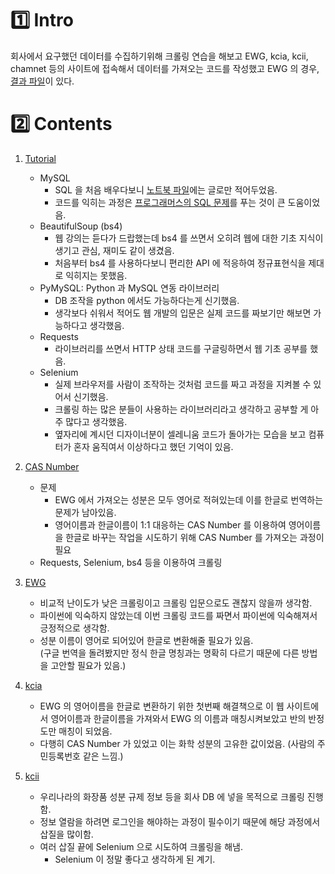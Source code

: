 # :one: Intro
 회사에서 요구했던 데이터를 수집하기위해 크롤링 연습을 해보고 EWG, kcia, kcii, chamnet 등의 사이트에 접속해서 데이터를 가져오는 코드를 작성했고 EWG 의 경우, [결과 파일](./ewg_crawling6000_with_kor)이 있다.

# :two: Contents

1. [Tutorial](./tutorial)
   * MySQL
     * SQL 을 처음 배우다보니 [노트북 파일](./tutorial/0-MySQL_tutorial.ipynb)에는 글로만 적어두었음.
     * 코드를 익히는 과정은 [프로그래머스의 SQL 문제](https://programmers.co.kr/learn/challenges?tab=sql_practice_kit)를 푸는 것이 큰 도움이었음.
   * BeautifulSoup (bs4)
     * 웹 강의는 듣다가 드랍했는데 bs4 를 쓰면서 오히려 웹에 대한 기초 지식이 생기고 관심, 재미도 같이 생겼음.
     * 처음부터 bs4 를 사용하다보니 편리한 API 에 적응하여 정규표현식을 제대로 익히지는 못했음.
   * PyMySQL: Python 과 MySQL 연동 라이브러리
     * DB 조작을 python 에서도 가능하다는게 신기했음.
     * 생각보다 쉬워서 적어도 웹 개발의 입문은 실제 코드를 짜보기만 해보면 가능하다고 생각했음.
   * Requests
     * 라이브러리를 쓰면서 HTTP 상태 코드를 구글링하면서 웹 기초 공부를 했음.
   * Selenium
     * 실제 브라우저를 사람이 조작하는 것처럼 코드를 짜고 과정을 지켜볼 수 있어서 신기했음.
     * 크롤링 하는 많은 분들이 사용하는 라이브러리라고 생각하고 공부할 게 아주 많다고 생각했음.
     * 옆자리에 계시던 디자이너분이 셀레니움 코드가 돌아가는 모습을 보고 컴퓨터가 혼자 움직여서 이상하다고 했던 기억이 있음.

2. [CAS Number](./cas_no_kr.py)
   * 문제
     * EWG 에서 가져오는 성분은 모두 영어로 적혀있는데 이를 한글로 번역하는 문제가 남아있음.
     * 영어이름과 한글이름이 1:1 대응하는 CAS Number 를 이용하여 영어이름을 한글로 바꾸는 작업을 시도하기 위해 CAS Number 를 가져오는 과정이 필요
   * Requests, Selenium, bs4 등을 이용하여 크롤링

3. [EWG](./ewg_crawling.py)
   * 비교적 난이도가 낮은 크롤링이고 크롤링 입문으로도 괜찮지 않을까 생각함.
   * 파이썬에 익숙하지 않았는데 이번 크롤링 코드를 짜면서 파이썬에 익숙해져서 긍정적으로 생각함.
   * 성분 이름이 영어로 되어있어 한글로 변환해줄 필요가 있음.  
     (구글 번역을 돌려봤지만 정식 한글 명칭과는 명확히 다르기 때문에 다른 방법을 고안할 필요가 있음.)
4. [kcia](./kcia_crawling.py)
   * EWG 의 영어이름을 한글로 변환하기 위한 첫번째 해결책으로 이 웹 사이트에서 영어이름과 한글이름을 가져와서 EWG 의 이름과 매칭시켜보았고 반의 반정도만 매칭이 되었음.
   * 다행히 CAS Number 가 있었고 이는 화학 성분의 고유한 값이었음. (사람의 주민등록번호 같은 느낌.)
5. [kcii](./kcii_crawling.py)
   * 우리나라의 화장품 성분 규제 정보 등을 회사 DB 에 넣을 목적으로 크롤링 진행함.
   * 정보 열람을 하려면 로그인을 해야하는 과정이 필수이기 때문에 해당 과정에서 삽질을 많이함.
   * 여러 삽질 끝에 Selenium 으로 시도하여 크롤링을 해냄.
     * Selenium 이 정말 좋다고 생각하게 된 계기.

